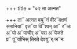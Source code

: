 +++
title = "०२ ता अत्नत"

+++
ता᳓ अत्नत वयु᳓नं वीर᳓वक्षणं  
समानिया᳓ वृत᳓या वि᳓श्वम् आ᳓ र᳓जः  
अ᳓पो अ᳓पाचीर् अ᳓परा अ᳓पेजते  
प्र᳓ पू᳓र्वाभिस् तिरते देवयु᳓र् ज᳓नः